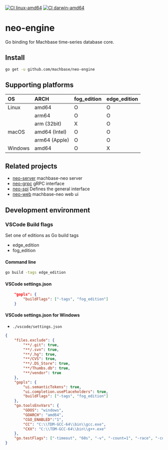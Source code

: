 
[![CI linux-amd64](https://github.com/machbase/neo-engine/actions/workflows/ci-linux-amd64.yml/badge.svg)](https://github.com/machbase/neo-engine/actions/workflows/ci-linux-amd64.yml)
[![CI darwin-amd64](https://github.com/machbase/neo-engine/actions/workflows/ci-darwin-amd64.yml/badge.svg)](https://github.com/machbase/neo-engine/actions/workflows/ci-darwin-amd64.yml)

# neo-engine

Go binding for Machbase time-series database core.

## Install

```sh
go get -u github.com/machbase/neo-engine
```

## Supporting platforms

| OS       | ARCH          | fog_edition | edge_edition |
|:---------|:--------------|-------------|--------------|
| Linux    | amd64         | O           | O            |
|          | arm64         | O           | O            |
|          | arm (32bit)   | X           | O            |
| macOS    | amd64 (Intel) | O           | O            |
|          | arm64 (Apple) | O           | O            |
| Windows  | amd64         | O           | X            |     

## Related projects

- [neo-server](https://github.com/machbase/neo-server) machbase-neo server
- [neo-grpc](https://github.com/machbase/neo-grpc) gRPC interface
- [neo-spi](https://github.com/machbase/neo-spi) Defines the general interface
- [neo-web](https://github.com/machbase/neo-web) machbase-neo web ui

## Development environment

### VSCode Build flags

Set one of editions as Go build tags

- edge_edition
- fog_edition

#### Command line

```sh
go build -tags edge_edition
```

#### VSCode settings.json

```json
    "gopls": {
        "buildFlags": ["-tags", "fog_edition"]
    }
```
#### VSCode settings.json for Windows

- `./vscode/settings.json`

```json
{
    "files.exclude": {
        "**/.git": true,
        "**/.svn": true,
        "**/.hg": true,
        "**/CVS": true,
        "**/.DS_Store": true,
        "**/Thumbs.db": true,
        "**/vendor": true
    },
    "gopls": {
        "ui.semanticTokens": true,
        "ui.completion.usePlaceholders": true,
        "buildFlags": ["-tags", "fog_edition"]
    },
    "go.toolsEnvVars": {
        "GOOS": "windows",
        "GOARCH": "amd64",
        "CGO_ENABLED":"1",
        "CC": "C:\\TDM-GCC-64\\bin\\gcc.exe",
        "CXX": "C:\\TDM-GCC-64\\bin\\g++.exe"
    },
    "go.testFlags": ["-timeout", "60s", "-v", "-count=1", "-race", "-cover", "-tags=fog_edition"]
}
```